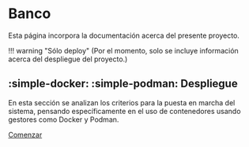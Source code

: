 # Banco 


Esta página incorpora la documentación 
acerca del presente proyecto.



!!! warning "Sólo deploy"
    (Por el momento, solo se incluye información acerca del despliegue del proyecto.)



## :simple-docker: :simple-podman: Despliegue

En esta sección se analizan los criterios para 
la puesta en marcha del sistema, 
pensando específicamente en el uso de contenedores
usando gestores como Docker y Podman.

[Comenzar](despliegue/consideraciones.md)
